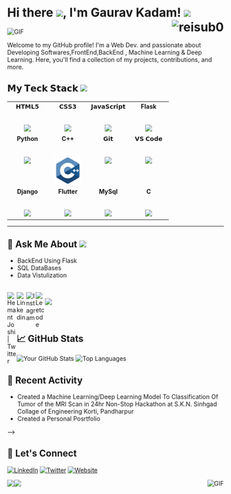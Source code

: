 # Hi there <img src="https://github.com/TheDudeThatCode/TheDudeThatCode/blob/master/Assets/Hi.gif" width="29px">, I'm Gaurav Kadam!  <img src="https://github.com/TheDudeThatCode/TheDudeThatCode/blob/master/Assets/Earth.gif" width="24px">  <img align="right" src="https://komarev.com/ghpvc/?username=kaunsorry" alt="reisub0" />

<img alt="GIF" src="https://media.giphy.com/media/Cmr1OMJ2FN0B2/giphy.gif" width = 400 />

Welcome to my GitHub profile! I'm a  Web Dev. and passionate about Developing Softwares,FrontEnd,BackEnd , Machine Learning & Deep Learning. Here, you'll find a collection of my projects, contributions, and more.
<!--
## 🔭 Current Projects
- [Project 1](https://github.com/your-username/project1): Brief description of Project 1.
- [Project 2](https://github.com/your-username/project2): Brief description of Project 2.

-->
## 𝗠𝘆 𝗧𝗲𝗰𝗸 𝗦𝘁𝗮𝗰𝗸 <img src="https://media.giphy.com/media/WUlplcMpOCEmTGBtBW/giphy.gif" width="30">

<table>
  <tbody>
    <tr valign="top">
      <td width="25%" align="center">
        <span>𝗛𝗧𝗠𝗟𝟱</span><br><br><br>
        <img height="64px" src="https://cdn.svgporn.com/logos/html-5.svg">
      </td>
      <td width="25%" align="center">
        <span>𝗖𝗦𝗦𝟯</span><br><br><br>
        <img height="64px" src="https://cdn.svgporn.com/logos/css-3.svg">
      </td>
      <td width="25%" align="center">
        <span>𝗝𝗮𝘃𝗮𝗦𝗰𝗿𝗶𝗽𝘁</span><br><br><br>
        <img height="64px" src="https://cdn.svgporn.com/logos/javascript.svg">
      </td>
      <td width="25%" align="center">
        <span><strong>Flask</strong>
        </span><br><br><br>
        <img height=65px src="https://www.pngitem.com/pimgs/m/159-1595977_flask-python-logo-hd-png-download.png"> 
      </td>
    </tr>
    <tr valign="top">
      <td width="25%" align="center">
        <span><strong>Python</strong>
        </span><br><br><br>
        <img height="64px" src="https://cdn4.iconfinder.com/data/icons/logos-and-brands/512/267_Python_logo-128.png">
      </td>
      <td width="25%" align="center">
        <span><strong>C++</strong>
        </span><br><br><br>
        <img src="https://raw.githubusercontent.com/github/explore/80688e429a7d4ef2fca1e82350fe8e3517d3494d/topics/cpp/cpp.png" alt="cpp logo" width="64px">
      </td>
      <td width="25%" align="center">
        <span>𝗚𝗶𝘁</span><br><br><br>
        <img height="64px" src="https://cdn.svgporn.com/logos/git-icon.svg">
      </td>
      <td width="25%" align="center">
        <span>𝗩𝗦 𝗖𝗼𝗱𝗲</span><br><br><br>
        <img height="64px" src="https://cdn.svgporn.com/logos/visual-studio-code.svg">
      </td>
    </tr>
    <tr valign="top">
      <td width="25%" align="center">
        <span><strong>Django</strong></span><br><br><br>
        <img height="64px" src="https://www.vectorlogo.zone/logos/djangoproject/djangoproject-ar21.svg">
      </td>
      <td width="25%" align="center">
        <span><strong>Flutter</strong></span><br><br><br>
        <img height=65px src="https://img.icons8.com/color/2x/flutter.png"> 
      </td>
      <td width="25%" align="center">
        <span><strong>MySql</strong></span><br><br><br>
        <img height="64px" src="https://www.vectorlogo.zone/logos/mysql/mysql-ar21.svg">
      </td>
      <td width="25%" align="center">
        <span><strong>C</strong></span><br><br><br>
        <img height="64px" src="https://upload.wikimedia.org/wikipedia/commons/thumb/3/35/The_C_Programming_Language_logo.svg/564px-The_C_Programming_Language_logo.svg.png">
      </td>
    </tr>
  </tbody>
</table>
<hr>

## 💬 Ask Me About  <img src="https://media.giphy.com/media/mGcNjsfWAjY5AEZNw6/giphy.gif" width="50">
- BackEnd Using Flask 
- SQL DataBases
- Data Vistulization

  
<!--
# 📫 How to Reach Me
- [Email](mailto:your-gskadam3b@gmail.com)
- [LinkedIn](https://www.linkedin.com/in/gaurav-kadam-093b75242/)
- [Twitter](https://twitter.com/GauravK0310)
-->


<br/>
<a href="https://twitter.com/GauravK0310">
  <img align="left" alt="Hemant Joshi| Twitter" width="22px" src="https://cdn.jsdelivr.net/npm/simple-icons@v3/icons/twitter.svg" />
</a>
<a href="https://www.linkedin.com/in/gaurav-kadam-093b75242/">
  <img align="left" alt="Linkedin" width="22px" src="https://cdn.jsdelivr.net/npm/simple-icons@v3/icons/linkedin.svg" />
</a>
<a href="https://www.instagram.com/iamsorry0310?igsh=bm02MnpqbGtvczlj">
  <img align="left" alt="Instagram" width="22px" src="https://cdn.jsdelivr.net/npm/simple-icons@v3/icons/instagram.svg" />
</a>
<!--
<a href="https://www.reddit.com/user//">
  <img align="left" alt=" Reddit" width="22px" src="https://cdn.jsdelivr.net/npm/simple-icons@v3/icons/reddit.svg" />
</a> -->
<a href="https://leetcode.com/gskadam3b/">
  <img align="left" alt="Leetcode" width="22px" src="https://cdn.jsdelivr.net/npm/simple-icons@v3/icons/leetcode.svg" />
</a>

![](https://visitor-badge.glitch.me/badge?page_id=8bithemant.8bithemant)

<br />

## 📈 GitHub Stats
![Your GitHub Stats](https://github-readme-stats.vercel.app/api?username=iamsorry0310&show_icons=true&theme=radical)
![Top Languages](https://github-readme-stats.vercel.app/api/top-langs/?username=iamsorry0310&layout=compact&theme=radical)

## 📅 Recent Activity
- Created a Machine Learning/Deep Learning Model To Classification Of Tumor of the MRI Scan in 24hr Non-Stop Hackathon at S.K.N. Sinhgad Collage of Engineering Korti, Pandharpur
- Created a Personal Posrtfolio

<!--
## 📝 Latest Blog Posts
<!-- BLOG-POST-LIST:START -->
<!-- BLOG-POST-LIST:END -->
-->
## 🤝 Let's Connect
[![LinkedIn](https://img.shields.io/badge/LinkedIn-YourName-blue)](https://www.linkedin.com/in/gaurav-kadam-093b75242/)
[![Twitter](https://img.shields.io/badge/Twitter-@yourusername-blue)](https://twitter.com/GauravK0310)
[![Website](https://img.shields.io/badge/Website-yourwebsite.com-blue)](https://iamsorry0310.github.io/home/)


<!-- ![Visitor Count](https://visitor-badge.glitch.me/badge?page_id=iamsorry0310.iamsorry0310)
-->
<img align="right" alt="GIF" src="https://i.pinimg.com/originals/e4/26/70/e426702edf874b181aced1e2fa5c6cde.gif" />

<!-- For YouTube Videos -->
<!-- 
<h3 align="center">My latest videos on  <a href="https://youtube.com/cerberodev" target="_blank">my Youtube Channel</a></h3>

<div align="center">

<a href='https://youtu.be/SBw98tYercQ' target='_blank'>
  <img width='30%' src='https://img.youtube.com/vi/SBw98tYercQ/mqdefault.jpg' alt='Flutter Meetup' />
</a>
<a href='https://youtu.be/XY3xpb5wLec' target='_blank'>
  <img width='30%' src='https://img.youtube.com/vi/XY3xpb5wLec/mqdefault.jpg' alt='Workshop Flutter + Firebase #1 2020 clase 01' />
</a>
<a href='https://youtu.be/aprSJZ29Wos' target='_blank'>
  <img width='30%' src='https://img.youtube.com/vi/aprSJZ29Wos/mqdefault.jpg' alt='#FlutterDayMeetups Managua - FlutterNi' />
</a>
<a href='https://youtu.be/rRmXWUoqWas' target='_blank'>
  <img width='30%' src='https://img.youtube.com/vi/rRmXWUoqWas/mqdefault.jpg' alt='GDG Arequipa - Meetup Firebase 2020' />
</a>
<a href='https://youtu.be/SSuLwKNaU_8' target='_blank'>
  <img width='30%' src='https://img.youtube.com/vi/SSuLwKNaU_8/mqdefault.jpg' alt='FlutterDay Perú' />
</a>
<a href='https://youtu.be/DfA_SV7w0jA' target='_blank'>
  <img width='30%' src='https://img.youtube.com/vi/DfA_SV7w0jA/mqdefault.jpg' alt='Flutter Peru, 2do meetup online!' />
</a>
</div>
-->

<!-- <img align="right" alt="GIF" src="https://media.giphy.com/media/836HiJc7pgzy8iNXCn/giphy.gif" /> -->
<a href="https://github.com/Neel2904">
  <img align="left" src="https://github-readme-stats.vercel.app/api/top-langs/?username=kaunsorry&theme=radical&hide=glsl,python" />
</a>


<img src="https://imgur.com/rilHVxA.png"/>
